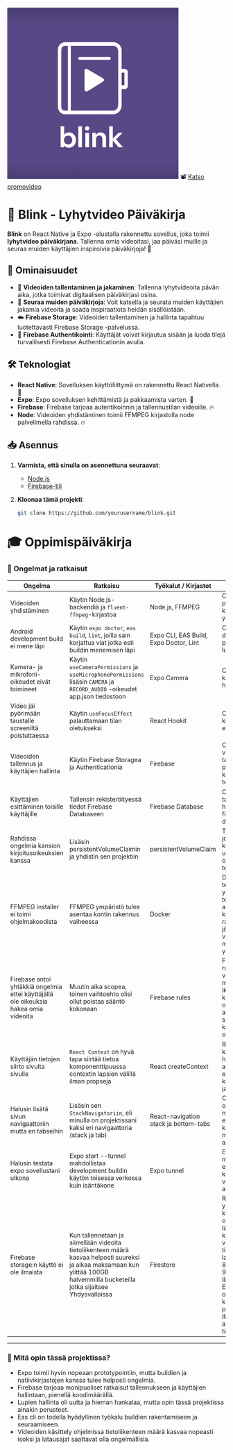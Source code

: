![Blink Logo](assets/blink_logo_ss.png)
📽️ [Katso promovideo](https://haagahelia-my.sharepoint.com/:v:/r/personal/bhi254_myy_haaga-helia_fi/Documents/promo_video.mp4?csf=1&web=1&e=JgNbbj&nav=eyJyZWZlcnJhbEluZm8iOnsicmVmZXJyYWxBcHAiOiJTdHJlYW1XZWJBcHAiLCJyZWZlcnJhbFZpZXciOiJTaGFyZURpYWxvZy1MaW5rIiwicmVmZXJyYWxBcHBQbGF0Zm9ybSI6IldlYiIsInJlZmVycmFsTW9kZSI6InZpZXcifX0%3D)

# 📱 Blink - Lyhytvideo Päiväkirja

**Blink** on React Native ja Expo -alustalla rakennettu sovellus, joka toimii **lyhytvideo päiväkirjana**. Tallenna omia videoitasi, jaa päiväsi muille ja seuraa muiden käyttäjien inspiroivia päiväkirjoja! 🌟

## 🚀 Ominaisuudet

- 🎥 **Videoiden tallentaminen ja jakaminen**: Tallenna lyhytvideoita pävän aika, jotka toimivat digitaalisen päiväkirjasi osina.
- 👀 **Seuraa muiden päiväkirjoja**: Voit katsella ja seurata muiden käyttäjien jakamia videoita ja saada inspiraatiota heidän sisällöistään.
- ☁️ **Firebase Storage**: Videoiden tallentaminen ja hallinta tapahtuu luotettavasti Firebase Storage -palvelussa.
- 🔐 **Firebase Authentikointi**: Käyttäjät voivat kirjautua sisään ja luoda tilejä turvallisesti Firebase Authenticationin avulla.

## 🛠️ Teknologiat

- **React Native**: Sovelluksen käyttöliittymä on rakennettu React Nativella. 📱
- **Expo**: Expo sovelluksen kehittämistä ja pakkaamista varten. 🎉
- **Firebase**: Firebase tarjoaa autentikoinnin ja tallennustilan videoille. 🔥
- **Node**: Videoiden yhdistäminen toimii FFMPEG kirjastolla node palvelimella rahdissa. 🔥

## 📥 Asennus

1. **Varmista, että sinulla on asennettuna seuraavat**:
   - [Node.js](https://nodejs.org/)
   - [Firebase-tili](https://firebase.google.com/)

2. **Kloonaa tämä projekti**:
   ```bash
   git clone https://github.com/yourusername/blink.git

# 🎓 Oppimispäiväkirja

### 🔧 Ongelmat ja ratkaisut

| Ongelma | Ratkaisu | Työkalut / Kirjastot | Mitä opin |
|---------|----------|-----------------------|-----------|
| Videoiden yhdistäminen | Käytin Node.js-backendiä ja `fluent-ffmpeg`-kirjastoa | Node.js, FFMPEG | Opin, miten palvelin voi käsitellä ja yhdistää videoita |
| Android development build ei mene läpi | Käytin `expo doctor`, `eas build`, `lint`, joilla sain korjattua viat jotka esti buildin menemisen läpi | Expo CLI, EAS Build, Expo Doctor, Lint  | Opin, miten debugataan projektia ja luetaan logeja |
| Kamera- ja mikrofoni-oikeudet eivät toimineet | Käytin `useCameraPermissions` ja `useMicrophonePermissions` lisäsin `CAMERA` ja `RECORD_AUDIO` -oikeudet app.json tiedostoon | Expo Camera | Opin, miten käyttöoikeuksia hallitaan Expossa |
| Video jäi pyörimään taustalle screeniltä poistuttaessa | Käytin `useFocusEffect` palauttamaan tilan oletukseksi | React Hookit | Opin hallitsemaan komponentin elinkaarta |
| Videoiden tallennus ja käyttäjien hallinta | Käytin Firebase Storagea ja Authenticationia | Firebase | Opin, miten videot tallennetaan pilveen ja käyttäjät tunnistetaan |
| Käyttäjien esittäminen toisille käyttäjille | Tallensin rekisteröityessä tiedot Firebase Databaseen | Firebase Database | Opin tallentamaan ja hakemaan tietoa firebase databasesta |
| Rahdissa ongelmia kansion kirjoitusoikeuksien kanssa | Lisäsin persistentVolumeClaimin ja yhdistin sen projektiin | persistentVolumeClaim | Tämä on paikka jossa pitää dataa kontin elinkaaren ulkopuolella, ja opin miten se tehdään |
| FFMPEG installer ei toimi ohjelmakoodista | FFMPEG ympäristö tulee asentaa kontin rakennus vaiheessa | Docker | Dockerfilessä tehdään kaikki ympäristöön tehtävät asennukset, kontin rakennuksen jälkeen voi olla vaikeuksia muuttaa ympäristöä |
| Firebase antoi yhtäkkiä ongelmia ettei käyttäjällä ole oikeuksia hakea omia videoita | Muutin aika scopea, toinen vaihtoehto olisi ollut poistaa sääntö kokonaan | Firebase rules | Firebasessa on rules ikkuna jossa voidaan määritellä aika ikkuna jossa käyttäjällä on oikeuksia, kun aikaikkuna on sulkeutunut käyttäjällä ei ole oikeksia | 
| Käyttäjän tietojen siirto sivulta sivulle | `React Context` on hyvä tapa siirtää tietoa komponenttipuussa contextin lapsien välillä ilman propseja | React createContext | React contextin käyttöä ja sen hyödyntämistä autentikoimisessa eri komponenteissa ja pyynnöissä |
| Halusin lisätä sivun navigaattoriin mutta en tabseihin | Lisäsin sen `StackNavigatoriin`, eli minulla on projektissani kaksi eri navigaattoria (stack ja tab) | React-navigation stack ja bottom-tabs | On hyödyllistä olla kaksi navigaattoria, jos et halua että kaikki sivut näkyvät kaikille alapalkissa |
| Halusin testata expo sovellustani ulkona | Expo start --tunnel mahdollistaa development buildin käytön toisessa verkossa kuin isäntäkone | Expo tunnel | Expo tunnel on mmahdollistaa expo sovelluksen käytön toisessa verkossa ngrokin avulla |
| Firebase storage:n käyttö ei ole ilmaista | Kun tallennetaan ja siirrellään videoita tietoliikenteen määrä kasvaa helposti suureksi ja alkaa maksamaan kun ylittää 100GB halvemmilla bucketeilla jotka sijaitsee Yhdysvalloissa | Firestore | Referessiksi yhtenä päivänä kun testailin ohjelmaa ja latasin paljon eri käyttäjien videoita tietoliikenteen latausmäärä oli 8,8GB eli noin 9% ilmaismäärästä. Eli jos käyttäjiä olisi useampi ja käyttäisi päivittäin, ilmaisraja tulisi aika nopeasti täyteen |


---

### 🧠 Mitä opin tässä projektissa?
- Expo toimii hyvin nopeaan prototypointiin, mutta buildien ja natiivikirjastojen kanssa tulee helposti ongelmia.
- Firebase tarjoaa monipuoliset ratkaisut tallennukseen ja käyttäjien hallintaan, pienellä koodimäärällä.
- Lupien hallinta oli uutta ja hieman hankalaa, mutta opin tässä projektissa ainakin perusteet.
- Eas cli on todella hyödyllinen työkalu buildien rakentamiseen ja seuraamiseen.
- Videoiden käsittely ohjelmissa tietoliikenteen määrä kasvaa nopeasti isoksi ja latausajat saattavat olla ongelmallisia.


